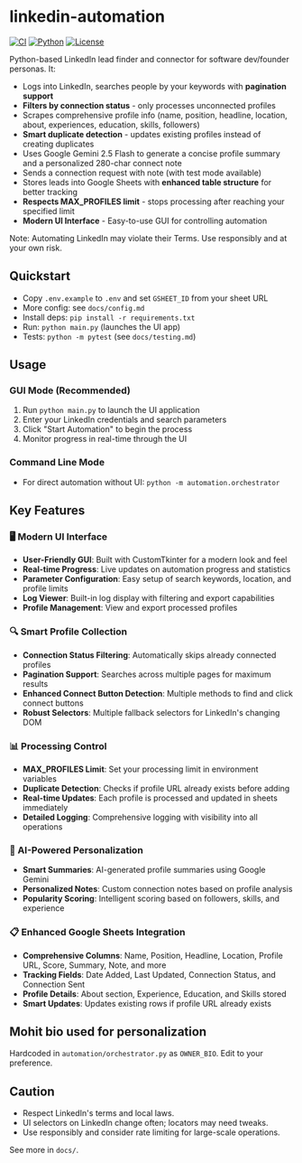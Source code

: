 # linkedin-automation

[![CI](https://img.shields.io/badge/tests-passing-brightgreen)](docs/testing.md)
[![Python](https://img.shields.io/badge/python-3.10%2B-blue)](https://www.python.org/)
[![License](https://img.shields.io/badge/license-MIT-lightgrey)](LICENSE)

Python-based LinkedIn lead finder and connector for software dev/founder personas. It:

- Logs into LinkedIn, searches people by your keywords with **pagination support**
- **Filters by connection status** - only processes unconnected profiles
- Scrapes comprehensive profile info (name, position, headline, location, about, experiences, education, skills, followers)
- **Smart duplicate detection** - updates existing profiles instead of creating duplicates
- Uses Google Gemini 2.5 Flash to generate a concise profile summary and a personalized 280-char connect note
- Sends a connection request with note (with test mode available)
- Stores leads into Google Sheets with **enhanced table structure** for better tracking
- **Respects MAX_PROFILES limit** - stops processing after reaching your specified limit
- **Modern UI Interface** - Easy-to-use GUI for controlling automation

Note: Automating LinkedIn may violate their Terms. Use responsibly and at your own risk.

## Quickstart

- Copy `.env.example` to `.env` and set `GSHEET_ID` from your sheet URL
- More config: see `docs/config.md`
- Install deps: `pip install -r requirements.txt`
- Run: `python main.py` (launches the UI app)
- Tests: `python -m pytest` (see `docs/testing.md`)

## Usage

### GUI Mode (Recommended)
1. Run `python main.py` to launch the UI application
2. Enter your LinkedIn credentials and search parameters
3. Click "Start Automation" to begin the process
4. Monitor progress in real-time through the UI

### Command Line Mode
- For direct automation without UI: `python -m automation.orchestrator`

## Key Features

### 🖥️ Modern UI Interface
- **User-Friendly GUI**: Built with CustomTkinter for a modern look and feel
- **Real-time Progress**: Live updates on automation progress and statistics
- **Parameter Configuration**: Easy setup of search keywords, location, and profile limits
- **Log Viewer**: Built-in log display with filtering and export capabilities
- **Profile Management**: View and export processed profiles

### 🔍 Smart Profile Collection
- **Connection Status Filtering**: Automatically skips already connected profiles
- **Pagination Support**: Searches across multiple pages for maximum results
- **Enhanced Connect Button Detection**: Multiple methods to find and click connect buttons
- **Robust Selectors**: Multiple fallback selectors for LinkedIn's changing DOM

### 📊 Processing Control
- **MAX_PROFILES Limit**: Set your processing limit in environment variables
- **Duplicate Detection**: Checks if profile URL already exists before adding
- **Real-time Updates**: Each profile is processed and updated in sheets immediately
- **Detailed Logging**: Comprehensive logging with visibility into all operations

### 🤖 AI-Powered Personalization
- **Smart Summaries**: AI-generated profile summaries using Google Gemini
- **Personalized Notes**: Custom connection notes based on profile analysis
- **Popularity Scoring**: Intelligent scoring based on followers, skills, and experience

### 📋 Enhanced Google Sheets Integration
- **Comprehensive Columns**: Name, Position, Headline, Location, Profile URL, Score, Summary, Note, and more
- **Tracking Fields**: Date Added, Last Updated, Connection Status, and Connection Sent
- **Profile Details**: About section, Experience, Education, and Skills stored
- **Smart Updates**: Updates existing rows if profile URL already exists

## Mohit bio used for personalization

Hardcoded in `automation/orchestrator.py` as `OWNER_BIO`. Edit to your preference.

## Caution

- Respect LinkedIn's terms and local laws.
- UI selectors on LinkedIn change often; locators may need tweaks.
- Use responsibly and consider rate limiting for large-scale operations.

See more in `docs/`.

